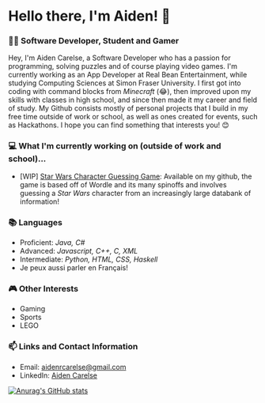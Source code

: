 # Hello there, I'm Aiden! 👋
### 👨‍💻 Software Developer, Student and Gamer

Hey, I'm Aiden Carelse, a Software Developer who has a passion for programming, solving puzzles and of course playing video games. I'm currently working as an App Developer at Real Bean Entertainment, while studying Computing Sciences at Simon Fraser University. I first got into coding with command blocks from *Minecraft* (😂), then improved upon my skills with classes in high school, and since then made it my career and field of study. My Github consists mostly of personal projects that I build in my free time outside of work or school, as well as ones created for events, such as Hackathons. I hope you can find something that interests you! 😊

### 💻 What I'm currently working on (outside of work and school)...
- [WIP] [Star Wars Character Guessing Game](https://github.com/AidenCarelse/-WIP-Star-Wars-Character-Guessing-Game): Available on my github, the game is based off of Wordle and its many spinoffs and involves guessing a *Star Wars* character from an increasingly large databank of information!

### 📚 Languages
- Proficient: *Java, C#*
- Advanced: *Javascript, C++, C, XML*
- Intermediate: *Python, HTML, CSS, Haskell*
- Je peux aussi parler en Français!

### 🎮 Other Interests
- Gaming
- Sports
- LEGO

### 📫 Links and Contact Information
- Email: aidenrcarelse@gmail.com
- LinkedIn: [Aiden Carelse](https://www.linkedin.com/in/aiden-carelse-414259204/)

[![Anurag's GitHub stats](https://github-readme-stats.vercel.app/api?username=AidenCarelse)](https://github.com/anuraghazra/github-readme-stats)
